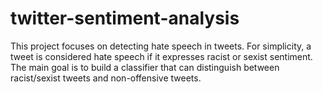 # twitter-sentiment-analysis
This project focuses on detecting hate speech in tweets. For simplicity, a tweet is considered hate speech if it expresses racist or sexist sentiment. The main goal is to build a classifier that can distinguish between racist/sexist tweets and non-offensive tweets.
